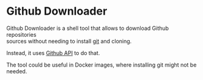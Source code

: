# Github Downloader

Github Downloader is a shell tool that allows to download Github repositories  
sources without needing to install [git](https://github.com/git/git) and cloning.

Instead, it uses [Github API](https://developer.github.com/v3/) to do that.

The tool could be useful in Docker images, where installing git might not be needed.
